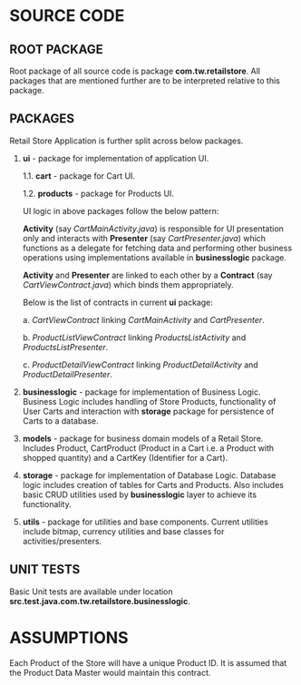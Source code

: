 SOURCE CODE
==============

ROOT PACKAGE
-------------

Root package of all source code is package **com.tw.retailstore**. 
All packages that are mentioned further are to be interpreted relative to this package.

PACKAGES
-------------

Retail Store Application is further split across below packages.

1. **ui** - package for implementation of application UI.
   
   1.1. **cart** - package for Cart UI.
   
   1.2. **products** - package for Products UI.
   
   UI logic in above packages follow the below pattern:
   
   **Activity** (say *CartMainActivity.java*) is responsible for UI presentation only
   and interacts with **Presenter** (say *CartPresenter.java*) which functions as a delegate for fetching 
   data and performing other business operations using implementations available in
   **businesslogic** package.
   
   **Activity** and **Presenter** are linked to each other by a **Contract** (say *CartViewContract.java*)
   which binds them appropriately.

   Below is the list of contracts in current **ui** package:
   
     a. *CartViewContract* linking *CartMainActivity* and *CartPresenter*.
   
     b. *ProductListViewContract* linking *ProductsListActivity* and *ProductsListPresenter*.
   
     c. *ProductDetailViewContract* linking *ProductDetailActivity* and *ProductDetailPresenter*.
    	
2. **businesslogic** - package for implementation of Business Logic. 
   Business Logic includes handling of Store Products, functionality of User Carts and interaction
   with **storage** package for persistence of Carts to a database.
	
3. **models** - package for business domain models of a Retail Store.
   Includes Product, CartProduct (Product in a Cart i.e. a Product with shopped quantity) and a 
   CartKey (Identifier for a Cart).
   
4. **storage** - package for implementation of Database Logic.
   Database logic includes creation of tables for Carts and Products. Also includes 
   basic CRUD utilities used by **businesslogic** layer to achieve its functionality. 

5. **utils** - package for utilities and base components.
   Current utilities include bitmap, currency utilities and base classes for activities/presenters.


UNIT TESTS
-------------
Basic Unit tests are available under location **src.test.java.com.tw.retailstore.businesslogic**.


ASSUMPTIONS
==============
Each Product of the Store will have a unique Product ID.
It is assumed that the Product Data Master would maintain this contract.



